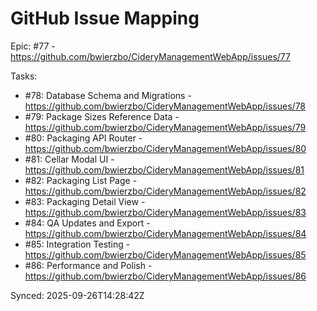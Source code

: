 # GitHub Issue Mapping

Epic: #77 - https://github.com/bwierzbo/CideryManagementWebApp/issues/77

Tasks:
- #78: Database Schema and Migrations - https://github.com/bwierzbo/CideryManagementWebApp/issues/78
- #79: Package Sizes Reference Data - https://github.com/bwierzbo/CideryManagementWebApp/issues/79
- #80: Packaging API Router - https://github.com/bwierzbo/CideryManagementWebApp/issues/80
- #81: Cellar Modal UI - https://github.com/bwierzbo/CideryManagementWebApp/issues/81
- #82: Packaging List Page - https://github.com/bwierzbo/CideryManagementWebApp/issues/82
- #83: Packaging Detail View - https://github.com/bwierzbo/CideryManagementWebApp/issues/83
- #84: QA Updates and Export - https://github.com/bwierzbo/CideryManagementWebApp/issues/84
- #85: Integration Testing - https://github.com/bwierzbo/CideryManagementWebApp/issues/85
- #86: Performance and Polish - https://github.com/bwierzbo/CideryManagementWebApp/issues/86

Synced: 2025-09-26T14:28:42Z